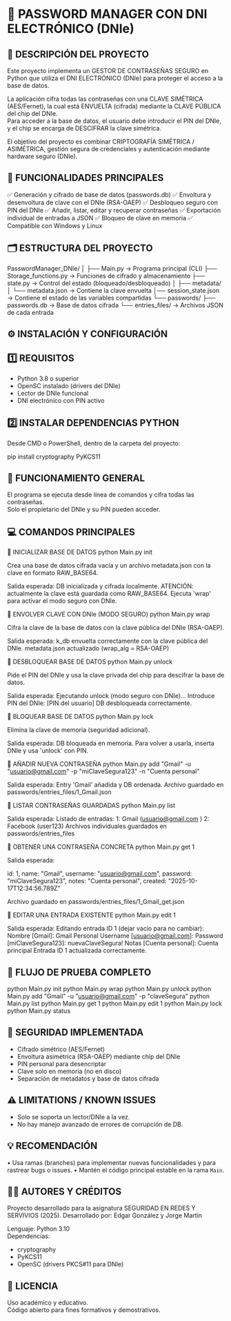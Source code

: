 🔐 PASSWORD MANAGER CON DNI ELECTRÓNICO (DNIe)
=====================================================

📘 DESCRIPCIÓN DEL PROYECTO
-----------------------------------------------------
Este proyecto implementa un GESTOR DE CONTRASEÑAS SEGURO en Python que utiliza el DNI ELECTRÓNICO (DNIe) para proteger el acceso a la base de datos.

La aplicación cifra todas las contraseñas con una CLAVE SIMÉTRICA (AES/Fernet), la cual está ENVUELTA (cifrada) mediante la CLAVE PÚBLICA del chip del DNIe.  
Para acceder a la base de datos, el usuario debe introducir el PIN del DNIe, y el chip se encarga de DESCIFRAR la clave simétrica.

El objetivo del proyecto es combinar CRIPTOGRAFÍA SIMÉTRICA / ASIMÉTRICA, gestión segura de credenciales y autenticación mediante hardware seguro (DNIe).


🧩 FUNCIONALIDADES PRINCIPALES
-----------------------------------------------------
✅ Generación y cifrado de base de datos (passwords.db)
✅ Envoltura y desenvoltura de clave con el DNIe (RSA-OAEP)
✅ Desbloqueo seguro con PIN del DNIe
✅ Añadir, listar, editar y recuperar contraseñas
✅ Exportación individual de entradas a JSON
✅ Bloqueo de clave en memoria
✅ Compatible con Windows y Linux


🗂️ ESTRUCTURA DEL PROYECTO
-----------------------------------------------------
PasswordManager_DNIe/
│
├── Main.py                → Programa principal (CLI)
├── Storage_functions.py   → Funciones de cifrado y almacenamiento
├── state.py               → Control del estado (bloqueado/desbloqueado)
│
├── metadata/
│   └── metadata.json      → Contiene la clave envuelta
│── session_state.json → Contiene el estado de las variables compartidas
└── passwords/
    ├── passwords.db       → Base de datos cifrada
    └── entries_files/     → Archivos JSON de cada entrada


⚙️ INSTALACIÓN Y CONFIGURACIÓN
-----------------------------------------------------

1️⃣ REQUISITOS
-----------------------------------------------------
- Python 3.8 o superior
- OpenSC instalado (drivers del DNIe)
- Lector de DNIe funcional
- DNI electrónico con PIN activo


2️⃣ INSTALAR DEPENDENCIAS PYTHON
-----------------------------------------------------
Desde CMD o PowerShell, dentro de la carpeta del proyecto:

pip install cryptography PyKCS11


🧠 FUNCIONAMIENTO GENERAL
-----------------------------------------------------
El programa se ejecuta desde línea de comandos y cifra todas las contraseñas.  
Solo el propietario del DNIe y su PIN pueden acceder.


💻 COMANDOS PRINCIPALES
-----------------------------------------------------

🔹 INICIALIZAR BASE DE DATOS
python Main.py init

Crea una base de datos cifrada vacía y un archivo metadata.json con la clave en formato RAW_BASE64.

Salida esperada:
DB inicializada y cifrada localmente.
ATENCIÓN: actualmente la clave está guardada como RAW_BASE64.
Ejecuta 'wrap' para activar el modo seguro con DNIe.


🔹 ENVOLVER CLAVE CON DNIe (MODO SEGURO)
python Main.py wrap

Cifra la clave de la base de datos con la clave pública del DNIe (RSA-OAEP).

Salida esperada:
k_db envuelta correctamente con la clave pública del DNIe.
metadata.json actualizado (wrap_alg = RSA-OAEP)


🔹 DESBLOQUEAR BASE DE DATOS
python Main.py unlock

Pide el PIN del DNIe y usa la clave privada del chip para descifrar la base de datos.

Salida esperada:
Ejecutando unlock (modo seguro con DNIe)...
Introduce PIN del DNIe:
[PIN del usuario]
DB desbloqueada correctamente.


🔹 BLOQUEAR BASE DE DATOS
python Main.py lock

Elimina la clave de memoria (seguridad adicional).

Salida esperada:
DB bloqueada en memoria. Para volver a usarla, inserta DNIe y usa 'unlock' con PIN.


🔹 AÑADIR NUEVA CONTRASEÑA
python Main.py add "Gmail" -u "usuario@gmail.com" -p "miClaveSegura123" -n "Cuenta personal"

Salida esperada:
Entry 'Gmail' añadida y DB ordenada.
Archivo guardado en passwords/entries_files/1_Gmail.json


🔹 LISTAR CONTRASEÑAS GUARDADAS
python Main.py list

Salida esperada:
Listado de entradas:
1: Gmail (usuario@gmail.com
)
2: Facebook (user123)
Archivos individuales guardados en passwords/entries_files


🔹 OBTENER UNA CONTRASEÑA CONCRETA
python Main.py get 1

Salida esperada:

  id: 1,
  name: "Gmail",
  username: "usuario@gmail.com",
  password: "miClaveSegura123",
  notes: "Cuenta personal",
  created: "2025-10-17T12:34:56.789Z"

Archivo guardado en passwords/entries_files/1_Gmail_get.json


🔹 EDITAR UNA ENTRADA EXISTENTE
python Main.py edit 1

Salida esperada:
Editando entrada ID 1 (dejar vacío para no cambiar):
Nombre [Gmail]: Gmail Personal
Username [usuario@gmail.com]:
Password [miClaveSegura123]: nuevaClaveSegura!
Notas [Cuenta personal]: Cuenta principal
Entrada ID 1 actualizada correctamente.

🧪 FLUJO DE PRUEBA COMPLETO
-----------------------------------------------------
python Main.py init
python Main.py wrap
python Main.py unlock
python Main.py add "Gmail" -u "usuario@gmail.com" -p "claveSegura"
python Main.py list
python Main.py get 1
python Main.py edit 1
python Main.py lock
python Main.py status


🧠 SEGURIDAD IMPLEMENTADA
-----------------------------------------------------
- Cifrado simétrico (AES/Fernet)
- Envoltura asimétrica (RSA-OAEP) mediante chip del DNIe
- PIN personal para desencriptar
- Clave solo en memoria (no en disco)
- Separación de metadatos y base de datos cifrada


⚠️ LIMITATIONS / KNOWN ISSUES
-----------------------------------------------------
- Solo se soporta un lector/DNIe a la vez.
- No hay manejo avanzado de errores de corrupción de DB.


💡 RECOMENDACIÓN
-----------------------------------------------------
• Usa ramas (branches) para implementar nuevas funcionalidades y para rastrear bugs o issues.
• Mantén el código principal estable en la rama `Main`.


👩‍💻 AUTORES Y CRÉDITOS
-----------------------------------------------------
Proyecto desarrollado para la asignatura SEGURIDAD EN REDES Y SERVIVIOS (2025).
Desarrollado por: Edgar González y Jorge Martín

Lenguaje: Python 3.10  
Dependencias:
- cryptography
- PyKCS11
- OpenSC (drivers PKCS#11 para DNIe)


📄 LICENCIA
-----------------------------------------------------
Uso académico y educativo.  
Código abierto para fines formativos y demostrativos.

